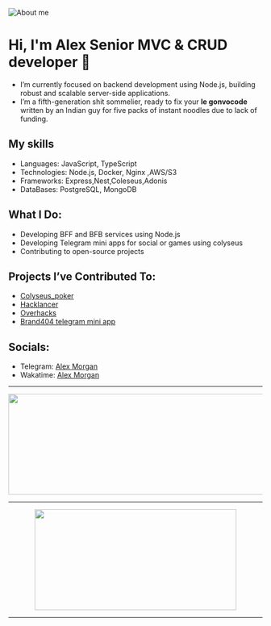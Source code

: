 ![About me](https://thorium.rocks/imgs/aboutme.png)

# Hi, I'm Alex Senior MVC & CRUD developer 👋
- I’m currently focused on backend development using Node.js, building robust and scalable server-side applications.
- I’m a fifth-generation shit sommelier, ready to fix your **le gonvocode** written by an Indian guy for five packs of instant noodles due to lack of funding.


## My skills
- Languages: JavaScript, TypeScript
- Technologies: Node.js, Docker, Nginx ,AWS/S3
- Frameworks: Express,Nest,Coleseus,Adonis
- DataBases: PostgreSQL, MongoDB 

  
## What I Do:
- Developing BFF and BFB services using Node.js
- Developing Telegram mini apps for social or games using colyseus
- Contributing to open-source projects 

## Projects I’ve Contributed To:
- [Colyseus_poker](https://github.com/Lounge-Company/poker_telegram_mini_app)
- [Hacklancer](https://github.com/darknil/Hacklancer)
- [Overhacks](https://dorahacks.io/buidl/11311)
- [Brand404 telegram mini app](https://t.me/+NTzURbil9kdhYmYy)

## Socials:
- Telegram:  [Alex Morgan](https://t.me/thefinaljoke)
- Wakatime: [Alex Morgan](https://wakatime.com/@darknil)
---
<p align="center">
 <img width="600" height="200" src="https://github-readme-stats.vercel.app/api?username=darknil&show_icons=true&theme=vision-friendly-dark">
</p>

---
<p align="center">
  <img width="400" height="200" src="https://github-readme-stats.vercel.app/api/top-langs/?username=darknil&size_weight=0.15&count_weight=0.5&layout=compact&theme=vision-friendly-dark">
</p>

---


